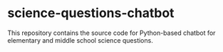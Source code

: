 # science-questions-chatbot
This repository contains the source code for Python-based chatbot for elementary and middle school science questions. 
